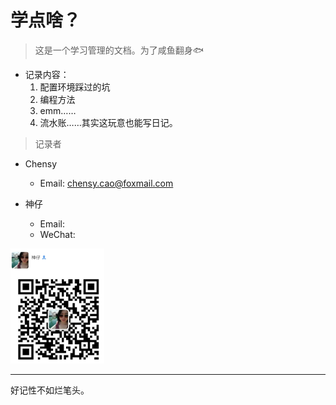 # 学点啥？

> 这是一个学习管理的文档。为了咸鱼翻身🐟

- 记录内容：
    1. 配置环境踩过的坑
    2. 编程方法
    3. emm……
    4. 流水账……其实这玩意也能写日记。

> 记录者

- Chensy
  
    - Email: chensy.cao@foxmail.com
- 神仔
    - Email: 
    - WeChat: 
<img src='./img/shenzai.jpg' width="150px" height="">

---

好记性不如烂笔头。
